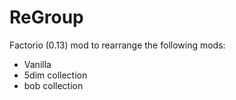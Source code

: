 # ReGroup

Factorio (0.13) mod to rearrange the following mods:

* Vanilla
* 5dim collection
* bob collection
